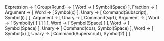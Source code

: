 Expression -> [
  Group(Round) -> [
    Word -> [
      Symbol(Space)
    ],
    Fraction -> [
      Argument -> [
        Word -> [
          Symbol(x)
        ],
        Unary -> [
          Command(Subscript),
          Symbol(i)
        ]
      ],
      Argument -> [
        Unary -> [
          Command(sqrt),
          Argument -> [
            Word -> [
              Symbol(y)
            ]
          ]
        ]
      ]
    ],
    Word -> [
      Symbol(Space)
    ]
  ],
  Word -> [
    Symbol(Space)
  ],
  Unary -> [
    Command(cos),
    Symbol(Space)
  ],
  Word -> [
    Symbol(x)
  ],
  Unary -> [
    Command(Superscript),
    Symbol(2)
  ]
]